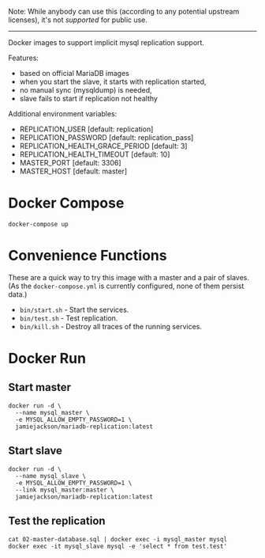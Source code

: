 Note: While anybody can use this (according to any potential upstream licenses), it's not _supported_ for public use.

----

Docker images to support implicit mysql replication support.

Features:
* based on official MariaDB images
* when you start the slave, it starts with replication started,
* no manual sync (mysqldump) is needed,
* slave fails to start if replication not healthy

Additional environment variables:
* REPLICATION_USER [default: replication]
* REPLICATION_PASSWORD [default: replication_pass]
* REPLICATION_HEALTH_GRACE_PERIOD [default: 3]
* REPLICATION_HEALTH_TIMEOUT [default: 10]
* MASTER_PORT [default: 3306]
* MASTER_HOST [default: master]

# Docker Compose

`docker-compose up`

# Convenience Functions

These are a quick way to try this image with a master and a pair of slaves. (As the `docker-compose.yml` is currently configured, none of them persist data.)

* `bin/start.sh` - Start the services.
* `bin/test.sh` - Test replication.
* `bin/kill.sh` - Destroy all traces of the running services.

# Docker Run

## Start master

```
docker run -d \
  --name mysql_master \
  -e MYSQL_ALLOW_EMPTY_PASSWORD=1 \
  jamiejackson/mariadb-replication:latest
```

## Start slave

```
docker run -d \
  --name mysql_slave \
  -e MYSQL_ALLOW_EMPTY_PASSWORD=1 \
  --link mysql_master:master \
  jamiejackson/mariadb-replication:latest
```

## Test the replication
```
cat 02-master-database.sql | docker exec -i mysql_master mysql
docker exec -it mysql_slave mysql -e 'select * from test.test'
```
